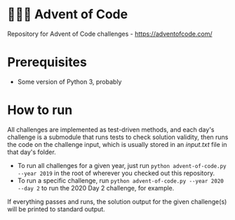 # 👨‍💻🎄 Advent of Code
Repository for Advent of Code challenges - https://adventofcode.com/

# Prerequisites

- Some version of Python 3, probably

# How to run

All challenges are implemented as test-driven methods, and each day's challenge is a submodule that runs tests to check solution validity, then runs the code on the challenge input, which is usually stored in an *input.txt* file in that day's folder.

- To run all challenges for a given year, just run `python advent-of-code.py --year 2019` in the root of wherever you checked out this repository.
- To run a specific challenge, run `python advent-of-code.py --year 2020 --day 2` to run the 2020 Day 2 challenge, for example.

If everything passes and runs, the solution output for the given challenge(s) will be printed to standard output.
